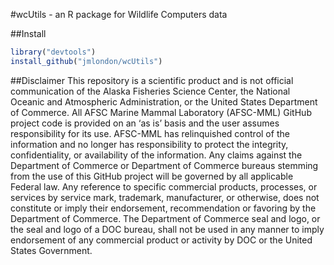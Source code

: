 #wcUtils - an R package for Wildlife Computers data

##Install
```r
library("devtools")
install_github("jmlondon/wcUtils")
```

##Disclaimer
This repository is a scientific product and is not official communication of the Alaska Fisheries Science Center, the National Oceanic and Atmospheric Administration, or the United States Department of Commerce. All AFSC Marine Mammal Laboratory (AFSC-MML) GitHub project code is provided on an ‘as is’ basis and the user assumes responsibility for its use. AFSC-MML has relinquished control of the information and no longer has responsibility to protect the integrity, confidentiality, or availability of the information. Any claims against the Department of Commerce or Department of Commerce bureaus stemming from the use of this GitHub project will be governed by all applicable Federal law. Any reference to specific commercial products, processes, or services by service mark, trademark, manufacturer, or otherwise, does not constitute or imply their endorsement, recommendation or favoring by the Department of Commerce. The Department of Commerce seal and logo, or the seal and logo of a DOC bureau, shall not be used in any manner to imply endorsement of any commercial product or activity by DOC or the United States Government.
